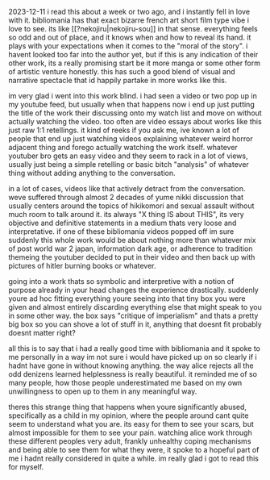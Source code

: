 2023-12-11
i read this about a week or two ago, and i instantly fell in love with it. bibliomania has that exact bizarre french art short film type vibe i love to see. its like [[?nekojiru|nekojiru-sou]] in that sense. everything feels so odd and out of place, and it knows when and how to reveal its hand. it plays with your expectations when it comes to the "moral of the story". i havent looked too far into the author yet, but if this is any indication of their other work, its a really promising start be it more manga or some other form of artistic venture honestly. this has such a good blend of visual and narrative spectacle that id happily partake in more works like this.

im very glad i went into this work blind. i had seen a video or two pop up in my youtube feed, but usually when that happens now i end up just putting the title of the work their discussing onto my watch list and move on without actually watching the video. too often are video essays about works like this just raw 1:1 retellings. it kind of reeks if you ask me, ive known a lot of people that end up just watching videos explaining whatever weird horror adjacent thing and forego actually watching the work itself. whatever youtuber bro gets an easy video and they seem to rack in a lot of views, usually just being a simple retelling or basic bitch "analysis" of whatever thing without adding anything to the conversation. 

in a lot of cases, videos like that actively detract from the conversation. weve suffered through almost 2 decades of yume nikki discussion that usually centers around the topics of hikikomori and sexual assault without much room to talk around it. its always "X thing IS about THIS", its very objective and definitive statements in a medium thats very loose and interpretative. if one of these bibliomania videos popped off im sure suddenly this whole work would be about nothing more than whatever mix of post world war 2 japan, information dark age, or adherence to tradition themeing the youtuber decided to put in their video and then back up with pictures of hitler burning books or whatever. 

going into a work thats so symbolic and interpretive with a notion of purpose already in your head changes the experience drastically. suddenly youre ad hoc fitting everything youre seeing into that tiny box you were given and almost entirely discarding everything else that might speak to you in some other way. the box says "critique of imperialism" and thats a pretty big box so you can shove a lot of stuff in it, anything that doesnt fit probably doesnt matter right? 

all this is to say that i had a really good time with bibliomania and it spoke to me personally in a way im not sure i would have picked up on so clearly if i hadnt have gone in without knowing anything. the way alice rejects all the odd denizens learned helplessness is really beautiful. it reminded me of so many people, how those people underestimated me based on my own unwillingness to open up to them in any meaningful way.

theres this strange thing that happens when youre significantly abused, specifically as a child in my opinion, where the people around cant quite seem to understand what you are. its easy for them to see your scars, but almost impossible for them to see your pain. watching alice work through these different peoples very adult, frankly unhealthy coping mechanisms and being able to see them for what they were, it spoke to a hopeful part of me i hadnt really considered in quite a while. im really glad i got to read this for myself.